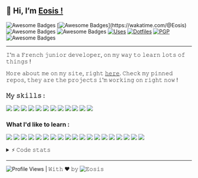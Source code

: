 <h2>👋 Hi, I’m <a href="https://eosiswastaken.github.io/">Eosis !</a></h2> 

![Awesome Badges](https://img.shields.io/badge/eosis-wastaken-yellow)
[![Awesome Badges](https://wakatime.com/badge/user/00733729-69fe-400b-ade6-fa3662321ebc.svg?)](https://wakatime.com/@Eosis)
![Awesome Badges](https://img.shields.io/badge/status-student-blueviolet)
![Awesome Badges](https://img.shields.io/badge/procrastinates-toomuch-orange)
[![Uses](https://img.shields.io/badge/uses-blue?logo=when-i-work&logoColor=white)](https://eosis.codes/uses)
[![Dotfiles](https://img.shields.io/badge/dotfiles-blue?logo=when-i-work&logoColor=white)](https://github.com/eosiswastaken/dotfiles)
[![PGP](https://img.shields.io/badge/-PGP-blue?logo=keybase&logoColor=white)](https://github.com/EosisWasTaken/EosisWasTaken/blob/main/Eosis_PGP_PUBLIC.asc)
![Awesome Badges](https://img.shields.io/badge/badges-awesome-green.svg)




---

𝙸'𝚖 𝚊 𝙵𝚛𝚎𝚗𝚌𝚑 𝚓𝚞𝚗𝚒𝚘𝚛 𝚍𝚎𝚟𝚎𝚕𝚘𝚙𝚎𝚛, 𝚘𝚗 𝚖𝚢 𝚠𝚊𝚢 𝚝𝚘 𝚕𝚎𝚊𝚛𝚗 𝚕𝚘𝚝𝚜 𝚘𝚏 𝚝𝚑𝚒𝚗𝚐𝚜 !

𝙼𝚘𝚛𝚎 𝚊𝚋𝚘𝚞𝚝 𝚖𝚎 𝚘𝚗 𝚖𝚢 𝚜𝚒𝚝𝚎, 𝚛𝚒𝚐𝚑𝚝 <a href="https://www.eosis.codes/">𝚑𝚎𝚛𝚎</a>. 𝙲𝚑𝚎𝚌𝚔 𝚖𝚢 𝚙𝚒𝚗𝚗𝚎𝚍 𝚛𝚎𝚙𝚘𝚜, 𝚝𝚑𝚎𝚢 𝚊𝚛𝚎 𝚝𝚑𝚎 𝚙𝚛𝚘𝚓𝚎𝚌𝚝𝚜 𝚒'𝚖 𝚠𝚘𝚛𝚔𝚒𝚗𝚐 𝚘𝚗 𝚛𝚒𝚐𝚑𝚝 𝚗𝚘𝚠 !

### 𝙼𝚢 𝚜𝚔𝚒𝚕𝚕𝚜 :

<p>
<img src="https://img.shields.io/badge/-Visual%20Studio%20Code-23A9F2?style=flat-square&logo=Visual%20Studio%20Code&logoColor=white"/>
<img src="https://img.shields.io/badge/-Github-181717?style=flat-square&logo=GitHub&logoColor=white"/>
<img src="https://img.shields.io/badge/-Git-F44D27?style=flat-square&logo=Git&logoColor=white"/>
<img src="https://img.shields.io/badge/-NPM-CB3837?style=flat-square&logo=NPM&logoColor=white"/>
<img src="https://img.shields.io/badge/-SQLite-F29111?style=flat-square&logo=SQLite&logoColor=white"/>
<img src="https://img.shields.io/badge/-Notion-000000?style=flat-square&logo=Notion&logoColor=white"/>
<img src="https://img.shields.io/badge/-HTML5-E34F26?style=flat-square&logo=HTML5&logoColor=white"/>
<img src="https://img.shields.io/badge/-CSS3-1572B6?style=flat-square&logo=CSS3&logoColor=white"/>
<img src="https://img.shields.io/badge/-Debian-A80030?style=flat-square&logo=Debian&logoColor=white"/>
<img src="https://img.shields.io/badge/-Digital%20Ocean-123F6D?style=flat-square&logo=digitalocean&logoColor=white"/>
<img src="https://img.shields.io/badge/-Markdown-000000?style=flat-square&logo=markdown&logoColor=white"/>
<img src="https://img.shields.io/badge/-Raspberry%20Pi-E10098?style=flat-square&logo=raspberrypi&logoColor=white"/>
  
  </p>
  
### What I'd like to learn :

<p>
  
<img src="https://img.shields.io/badge/-JavaScript-F7DF1E?style=flat-square&logo=javascript&logoColor=white"/>
<img src="https://img.shields.io/badge/-Vue-4FC08D?style=flat-square&logo=vue.js&logoColor=white"/>
<img src="https://img.shields.io/badge/-C-A8B9CC?style=flat-square&logo=C&logoColor=white"/>
<img src="https://img.shields.io/badge/-TypeScript-3178C6?style=flat-square&logo=typescript&logoColor=white"/>
<img src="https://img.shields.io/badge/-GraphQL-E10098?style=flat-square&logo=graphql&logoColor=white"/>
<img src="https://img.shields.io/badge/-Digital%20Ocean-0080FF?style=flat-square&logo=digitalocean&logoColor=white"/>
<img src="https://img.shields.io/badge/-Docker-2496ED?style=flat-square&logo=docker&logoColor=white"/>
<img src="https://img.shields.io/badge/-Amazon%20AWS-232F3E?style=flat-square&logo=amazonaws&logoColor=white"/>
<img src="https://img.shields.io/badge/-Postman-FF6C37?style=flat-square&logo=postman&logoColor=white"/>
<img src="https://img.shields.io/badge/-Linux-FCC624?style=flat-square&logo=linux&logoColor=white"/>
<img src="https://img.shields.io/badge/-Grafana-F46800?style=flat-square&logo=grafana&logoColor=white"/>
<img src="https://img.shields.io/badge/-Vuetify-4FC08D?style=flat-square&logo=vuetify&logoColor=white"/>
<img src="https://img.shields.io/badge/-Firebase-FFCA28?style=flat-square&logo=firebase&logoColor=white"/>
<img src="https://img.shields.io/badge/-Sass-CC6699?style=flat-square&logo=sass&logoColor=white"/>
<img src="https://img.shields.io/badge/-Node.js-339933?style=flat-square&logo=node.js&logoColor=white"/>
<img src="https://img.shields.io/badge/-Tailwind%20CSS-06B6D4?style=flat-square&logo=tailwindcss&logoColor=white"/>
<img src="https://img.shields.io/badge/-Express-000000?style=flat-square&logo=express&logoColor=white"/>
<img src="https://img.shields.io/badge/-Nuxt.js-000000?style=flat-square&logo=nuxt.js&logoColor=white"/>
<img src="https://img.shields.io/badge/-Solidity-363636?style=flat-square&logo=solidity&logoColor=white"/>
  
</p>

<details>
  <summary>⚡ 𝙲𝚘𝚍𝚎 𝚜𝚝𝚊𝚝𝚜</summary>
  
  [![trophy](https://github-profile-trophy.vercel.app/?username=eosiswastaken&theme=onedark)](https://github.com/ryo-ma/github-profile-trophy)
  ![Eosis's GitHub stats](https://github-readme-stats.vercel.app/api?username=eosiswastaken&show_icons=true&count_private=true&theme=codeSTACKr)
  <img src='https://github-readme-stats.vercel.app/api/top-langs/?username=EosisWasTaken&langs_count=10&theme=codeSTACKr&layout=compact' width="37%" height="37%">
  </details>
  
---

![Profile Views](https://komarev.com/ghpvc/?username=EosisWasTaken&label=visitors&color=yellow) | 𝚆𝚒𝚝𝚑 ❤️ 𝚋𝚢 ![𝙴𝚘𝚜𝚒𝚜](https://github.com/EosisWasTaken)


